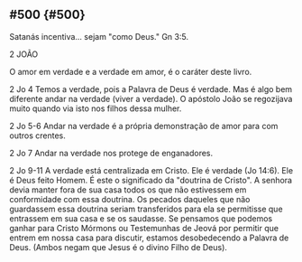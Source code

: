 ## #500 {#500}

Satanás incentiva... sejam &quot;como Deus.&quot; Gn 3:5.

2 JOÃO

O amor em verdade e a verdade em amor, é o caráter deste livro.

2 Jo 4 Temos a verdade, pois a Palavra de Deus é verdade. Mas é algo bem diferente andar na verdade (viver a verdade). O apóstolo João se regozijava muito quando via isto nos filhos dessa mulher.

2 Jo 5-6 Andar na verdade é a própria demonstração de amor para com outros crentes.

2 Jo 7 Andar na verdade nos protege de enganadores.

2 Jo 9-11 A verdade está centralizada em Cristo. Ele é verdade (Jo 14:6). Ele é Deus feito Homem. É este o significado da &quot;doutrina de Cristo&quot;. A senhora devia manter fora de sua casa todos os que não estivessem em conformidade com essa doutrina. Os pecados daqueles que não guardassem essa doutrina seriam transferidos para ela se permitisse que entrassem em sua casa e se os saudasse. Se pensamos que podemos ganhar para Cristo Mórmons ou Testemunhas de Jeová por permitir que entrem em nossa casa para discutir, estamos desobedecendo a Palavra de Deus. (Ambos negam que Jesus é o divino Filho de Deus).